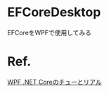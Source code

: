 # EFCoreDesktop
EFCoreをWPFで使用してみる

# Ref.
[WPF .NET Coreのチューとリアル](https://docs.microsoft.com/ja-jp/ef/core/get-started/wpf)